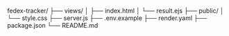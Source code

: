 fedex-tracker/
├── views/
│   ├── index.html
│   └── result.ejs
├── public/
│   └── style.css
├── server.js
├── .env.example
├── render.yaml
├── package.json
└── README.md
